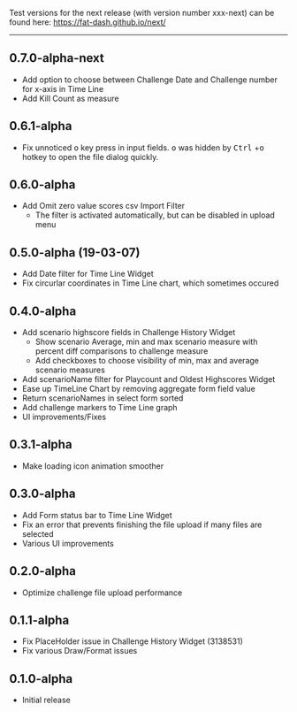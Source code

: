 Test versions for the next release (with version number xxx-next) can be found here: https://fat-dash.github.io/next/

---

## 0.7.0-alpha-next
- Add option to choose between Challenge Date and Challenge number for x-axis in Time Line
- Add Kill Count as measure

## 0.6.1-alpha
- Fix unnoticed <kbd>o</kbd> key press in input fields. <kbd>o</kbd> was hidden by <kbd>Ctrl</kbd> +<kbd>o</kbd> hotkey to open the file dialog quickly.

## 0.6.0-alpha
- Add Omit zero value scores csv Import Filter
  - The filter is activated automatically, but can be disabled in upload menu

## 0.5.0-alpha (19-03-07)
- Add Date filter for Time Line Widget
- Fix circurlar coordinates in Time Line chart, which sometimes occured

## 0.4.0-alpha
- Add scenario highscore fields in Challenge History Widget
  - Show scenario Average, min and max scenario measure with percent diff comparisons to challenge measure
  - Add checkboxes to choose visibility of min, max and average scenario measures
- Add scenarioName filter for Playcount and Oldest Highscores Widget
- Ease up TimeLine Chart by removing aggregate form field value 
- Return scenarioNames in select form sorted 
- Add challenge markers to Time Line graph
- UI improvements/Fixes

## 0.3.1-alpha
* Make loading icon animation smoother

## 0.3.0-alpha
* Add Form status bar to Time Line Widget
* Fix an error that prevents finishing the file upload if many files are selected
* Various UI improvements

## 0.2.0-alpha
* Optimize challenge file upload performance

## 0.1.1-alpha
* Fix PlaceHolder issue in Challenge History Widget (3138531)
* Fix various Draw/Format issues

## 0.1.0-alpha
* Initial release
